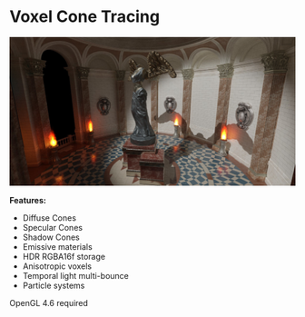 # Voxel Cone Tracing

![alt text](https://raw.githubusercontent.com/cheapbrain/gidemo/master/screenshots/1.jpg)

**Features:**
- Diffuse Cones
- Specular Cones
- Shadow Cones
- Emissive materials
- HDR RGBA16f storage
- Anisotropic voxels
- Temporal light multi-bounce
- Particle systems

OpenGL 4.6 required
